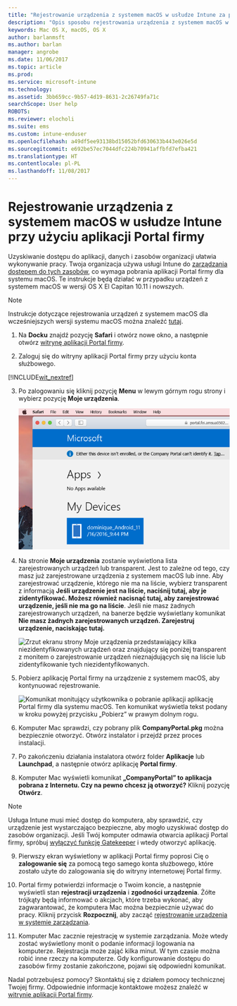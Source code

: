 ```yaml
---
title: "Rejestrowanie urządzenia z systemem macOS w usłudze Intune za pomocą aplikacji Portal firmy | Microsoft Docs"
description: "Opis sposobu rejestrowania urządzenia z systemem macOS w usłudze Intune za pomocą aplikacji Portal firmy"
keywords: Mac OS X, macOS, OS X
author: barlanmsft
ms.author: barlan
manager: angrobe
ms.date: 11/06/2017
ms.topic: article
ms.prod: 
ms.service: microsoft-intune
ms.technology: 
ms.assetid: 3bb659cc-9b57-4d19-8631-2c26749fa71c
searchScope: User help
ROBOTS: 
ms.reviewer: elocholi
ms.suite: ems
ms.custom: intune-enduser
ms.openlocfilehash: a49df5ee93138bd15052bfd630633b443e026e5d
ms.sourcegitcommit: e692be57ec7044dfc224b70941affbfd7efba421
ms.translationtype: HT
ms.contentlocale: pl-PL
ms.lasthandoff: 11/08/2017
---
```

# <a name="enroll-your-macos-device-in-intune-with-the-company-portal-app"></a>Rejestrowanie urządzenia z systemem macOS w usłudze Intune przy użyciu aplikacji Portal firmy

Uzyskiwanie dostępu do aplikacji, danych i zasobów organizacji ułatwia wykonywanie pracy. Twoja organizacja używa usługi Intune do [zarządzania dostępem do tych zasobów](what-happens-if-you-install-the-Company-Portal-app-and-enroll-your-device-in-intune-macos.md), co wymaga pobrania aplikacji Portal firmy dla systemu macOS. Te instrukcje będą działać w przypadku urządzeń z systemem macOS w wersji OS X El Capitan 10.11 i nowszych.

> [!NOTE]
> Instrukcje dotyczące rejestrowania urządzeń z systemem macOS dla wcześniejszych wersji systemu macOS można znaleźć [tutaj](enroll-your-device-in-intune-macos-legacy.md).

1. Na __Docku__ znajdź pozycję __Safari__ i otwórz nowe okno, a następnie otwórz [witrynę aplikacji Portal firmy](https://portal.manage.microsoft.com).

2. Zaloguj się do witryny aplikacji Portal firmy przy użyciu konta służbowego.

[!INCLUDE[wit_nextref](includes/end-user-password-guidance.md)]

3. Po zalogowaniu się kliknij pozycję **Menu** w lewym górnym rogu strony i wybierz pozycję **Moje urządzenia**.

   ![Zrzut ekranu strony początkowej portalu sieci Web z informacją, że nie można jeszcze zainstalować żadnych aplikacji, oraz przyciskiem Moje urządzenia poniżej.](./media/macOS_enroll_001_landing_page.png)

4. Na stronie __Moje urządzenia__ zostanie wyświetlona lista zarejestrowanych urządzeń lub transparent. Jest to zależne od tego, czy masz już zarejestrowane urządzenia z systemem macOS lub inne. Aby zarejestrować urządzenie, którego nie ma na liście, wybierz transparent z informacją __Jeśli urządzenie jest na liście, naciśnij tutaj, aby je zidentyfikować. Możesz również nacisnąć tutaj, aby zarejestrować urządzenie, jeśli nie ma go na liście__. Jeśli nie masz żadnych zarejestrowanych urządzeń, na banerze będzie wyświetlany komunikat **Nie masz żadnych zarejestrowanych urządzeń. Zarejestruj urządzenie, naciskając tutaj.**

    ![Zrzut ekranu strony Moje urządzenia przedstawiający kilka niezidentyfikowanych urządzeń oraz znajdujący się poniżej transparent z monitem o zarejestrowanie urządzeń nieznajdujących się na liście lub zidentyfikowanie tych niezidentyfikowanych.](./media/macOS_enroll_002_tap_here_banner.png)

5. Pobierz aplikację Portal firmy na urządzenie z systemem macOS, aby kontynuować rejestrowanie.

    ![Komunikat monitujący użytkownika o pobranie aplikacji aplikację Portal firmy dla systemu macOS. Ten komunikat wyświetla tekst podany w kroku powyżej przycisku „Pobierz” w prawym dolnym rogu.](./media/macOS_enroll_IWP_CP_app_notice.png)

6. Komputer Mac sprawdzi, czy pobrany plik **CompanyPortal.pkg** można bezpiecznie otworzyć. Otwórz instalator i przejdź przez proces instalacji.

7. Po zakończeniu działania instalatora otwórz folder **Aplikacje** lub **Launchpad**, a następnie otwórz aplikację **Portal firmy**.

8. Komputer Mac wyświetli komunikat **„CompanyPortal” to aplikacja pobrana z Internetu. Czy na pewno chcesz ją otworzyć?** Kliknij pozycję **Otwórz**.

  > [!NOTE]
  > Usługa Intune musi mieć dostęp do komputera, aby sprawdzić, czy urządzenie jest wystarczająco bezpieczne, aby mogło uzyskiwać dostęp do zasobów organizacji. Jeśli Twój komputer odmawia otwarcia aplikacji Portal firmy, spróbuj [wyłączyć funkcję Gatekeeper](https://support.apple.com/HT202491) i wtedy otworzyć aplikację.

9. Pierwszy ekran wyświetlony w aplikacji Portal firmy poprosi Cię o **zalogowanie się** za pomocą tego samego konta służbowego, które zostało użyte do zalogowania się do witryny internetowej Portal firmy.

10. Portal firmy potwierdzi informacje o Twoim koncie, a następnie wyświetli stan **rejestracji urządzenia** i **zgodności urządzenia**. Żółte trójkąty będą informować o akcjach, które trzeba wykonać, aby zagwarantować, że komputera Mac można bezpiecznie używać do pracy. Kliknij przycisk **Rozpocznij**, aby zacząć [rejestrowanie urządzenia w systemie zarządzania](what-info-can-your-company-see-when-you-enroll-your-device-in-intune.md).

11. Komputer Mac zacznie rejestrację w systemie zarządzania. Może wtedy zostać wyświetlony monit o podanie informacji logowania na komputerze. Rejestracja może zająć kilka minut. W tym czasie można robić inne rzeczy na komputerze. Gdy konfigurowanie dostępu do zasobów firmy zostanie zakończone, pojawi się odpowiedni komunikat.

Nadal potrzebujesz pomocy? Skontaktuj się z działem pomocy technicznej Twojej firmy. Odpowiednie informacje kontaktowe możesz znaleźć w [witrynie aplikacji Portal firmy](https://portal.manage.microsoft.com).
